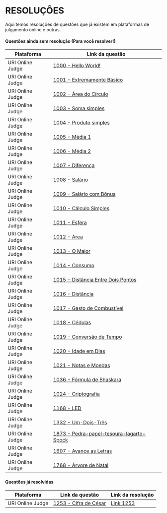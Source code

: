 # RESOLUÇÕES
Aqui temos resoluções de questões que já existem em plataformas de julgamento online e outras.

#### Questões ainda sem resolução (Para você resolver!)
Plataforma|Link da questão|
---------------|---------------------
URI Online Judge|[1000 - Hello World!](https://www.urionlinejudge.com.br/judge/pt/problems/view/1000)
URI Online Judge|[1001 - Extremamente Básico](https://www.urionlinejudge.com.br/judge/pt/problems/view/1001)
URI Online Judge|[1002 - Área do Círculo](https://www.urionlinejudge.com.br/judge/pt/problems/view/1002)
URI Online Judge|[1003 - Soma simples](https://www.urionlinejudge.com.br/judge/pt/problems/view/1003)
URI Online Judge|[1004 - Produto simples](https://www.urionlinejudge.com.br/judge/pt/problems/view/1004)
URI Online Judge|[1005 - Média 1](https://www.urionlinejudge.com.br/judge/pt/problems/view/1005)
URI Online Judge|[1006 - Média 2](https://www.urionlinejudge.com.br/judge/pt/problems/view/1006)
URI Online Judge|[1007 - Diferença](https://www.urionlinejudge.com.br/judge/pt/problems/view/1007)
URI Online Judge|[1008 - Salário](https://www.urionlinejudge.com.br/judge/pt/problems/view/1008)
URI Online Judge|[1009 - Salário com Bônus](https://www.urionlinejudge.com.br/judge/pt/problems/view/1009)
URI Online Judge|[1010 - Cálculo Simples](https://www.urionlinejudge.com.br/judge/pt/problems/view/1010)
URI Online Judge|[1011 - Esfera](https://www.urionlinejudge.com.br/judge/pt/problems/view/1011)
URI Online Judge|[1012 - Área](https://www.urionlinejudge.com.br/judge/pt/problems/view/1012)
URI Online Judge|[1013 - O Maior](https://www.urionlinejudge.com.br/judge/pt/problems/view/1013)
URI Online Judge|[1014 - Consumo](https://www.urionlinejudge.com.br/judge/pt/problems/view/1014)
URI Online Judge|[1015 - Distância Entre Dois Pontos](https://www.urionlinejudge.com.br/judge/pt/problems/view/1015)
URI Online Judge|[1016 - Distância](https://www.urionlinejudge.com.br/judge/pt/problems/view/1016)
URI Online Judge|[1017 - Gasto de Combustível](https://www.urionlinejudge.com.br/judge/pt/problems/view/1017)
URI Online Judge|[1018 - Cédulas](https://www.urionlinejudge.com.br/judge/pt/problems/view/1018)
URI Online Judge|[1019 - Conversão de Tempo](https://www.urionlinejudge.com.br/judge/pt/problems/view/1019)
URI Online Judge|[1020 - Idade em Dias](https://www.urionlinejudge.com.br/judge/pt/problems/view/1020)
URI Online Judge|[1021 - Notas e Moedas](https://www.urionlinejudge.com.br/judge/pt/problems/view/1021)
URI Online Judge|[1036 - Fórmula de Bhaskara](https://www.urionlinejudge.com.br/judge/pt/problems/view/1036)
URI Online Judge|[1024 - Criptografia](https://www.urionlinejudge.com.br/judge/pt/problems/view/1024)
URI Online Judge|[1168 - LED](https://www.urionlinejudge.com.br/judge/pt/problems/view/1168)
URI Online Judge|[1332 - Um-Dois-Três](https://www.urionlinejudge.com.br/judge/pt/problems/view/1332)
URI Online Judge|[1873 - Pedra-papel-tesoura-lagarto-Spock](https://www.urionlinejudge.com.br/judge/pt/problems/view/1873)
URI Online Judge|[1607 - Avance as Letras](https://www.urionlinejudge.com.br/judge/pt/problems/view/1607)
URI Online Judge|[1768 - Árvore de Natal](https://www.urionlinejudge.com.br/judge/pt/problems/view/1768)

#### Questões já resolvidas
Plataforma|Link da questão|Link da resolução
---------------|---------------------|------------------------
URI Online Judge|[1253 - Cifra de César](https://www.urionlinejudge.com.br/judge/pt/problems/view/1253)|[Link 1253](./uri/1253.py)